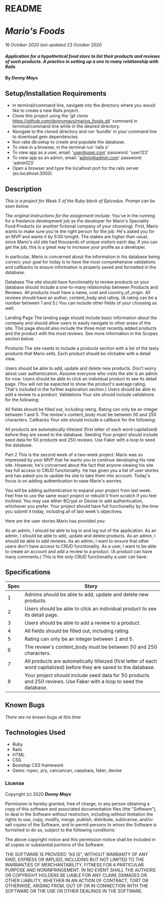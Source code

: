 # README

# _Mario's Foods_

_16 October 2020 last updated 23 October 2020_ 

#### _Application for a hypothetical food store to list their products and reviews of such products.  A practice in setting up a one to many relationship with Rails_

#### By _**Donny Mays**_

## Setup/Installation Requirements

- In terminal/command line, navigate into the directory where you would like to create a new Rails project.
- Clone this project using the 'git clone https://github.com/donnymays/marios_foods.git' command in terminal/command line while in the desired directory.
- Navigate to the cloned directory and run 'bundle' in your command line to download gem dependencies.
- Run rake db:setup to create and populate the database.
- To view in a browser, in the terminal run 'rails s'
- To view app as a user, email: 'user@user.com' password: 'user123'
- To view app as an admin, email: 'admin@admin.com' password: 'admin123'
- Open a browser and type the localhost port for the rails server (ex:localhost:3000)

## Description
_This is a project for Week 5 of the Ruby block of Epicodus.  Prompt can be seen below._

_The original instructions for the assignment include:_
You've in the running for a freelance development job as the developer for Mario's Speciality Food Products (or another fictional company of your choosing). First, Mario wants to make sure you're the right person for the job. He's asked you for an MVP and wants it by 5:00 tonight. The stakes are higher than usual, since Mario's old site had thousands of unique visitors each day. If you can get the job, this is a great way to increase your profile as a developer.

In particular, Mario is concerned about the information in his database being correct; your goal for today is to have the most comprehensive validations and callbacks to ensure information is properly saved and formatted in the database.

Database
The site should have functionality to review products so your database should include a one-to-many relationship between Products and Reviews. All products must have a name, cost and country_of_origin. All reviews should have an author, content_body and rating. (A rating can be a number between 1 and 5.) You can include other fields of your choosing as well.

Landing Page
The landing page should include basic information about the company and should allow users to easily navigate to other areas of the site. This page should also include the three most recently added products and the product with the most reviews. See more information in the Scopes section below.

Products
The site needs to include a products section with a list of the tasty products that Mario sells. Each product should be clickable with a detail view.

Users should be able to add, update and delete new products. Don't worry about user authentication. Assume everyone who visits the site is an admin for now.
Users should be able to click an individual product to see its detail page. (You will not be expected to show the product's average rating. That's included in the further exploration section.)
Users should be able to add a review to a product.
Validations
Your site should include validations for the following:

All fields should be filled out, including rating.
Rating can only be an integer between 1 and 5.
The review's content_body must be between 50 and 250 characters.
Callbacks
Your site should include a callback for the following:

All products are automatically titleized (first letter of each word capitalized) before they are saved to the database.
Seeding
Your project should include seed data for 50 products and 250 reviews. Use Faker with a loop to seed the database.

Part 2
This is the second week of a two-week project. Mario was so impressed by your MVP that he wants you to continue developing his new site. However, he's concerned about the fact that anyone viewing his site has full access to CRUD functionality. He has given you a list of user stories and has asked you to update his site to take them into account. Today's focus is on adding authentication to ease Mario's worries.

You will be adding authentication to expand your project from last week. Feel free to use the same exact project or rebuild it from scratch if you feel inclined. You may use either BCrypt or Devise to add authentication, whichever you prefer. Your project should have full functionality by the time you submit it today, including all of last week's objectives.

Here are the user stories Mario has provided you:

As an admin, I should be able to log in and log out of the application.
As an admin, I should be able to add, update and delete products.
As an admin, I should be able to add reviews.
As an admin, I want to ensure that other users don't have access to CRUD functionality.
As a user, I want to be able to create an account and add a review to a product. (A product can have many comments.) This is the only CRUD functionality a user can have.


## Specifications
| Spec     | Story |
| -------- | -------- |
| 1 | Admins should be able to add, update and delete new products. |
| 2 | Users should be able to click an individual product to see its detail page.|
| 3 | Users should be able to add a review to a product.|
| 4 | All fields should be filled out, including rating. |
| 5 | Rating can only be an integer between 1 and 5.|
| 6 | The review's content_body must be between 50 and 250 characters.|
| 7 | All products are automatically titleized (first letter of each word capitalized) before they are saved to the database.|
| 8 | Your project should include seed data for 50 products and 250 reviews. Use Faker with a loop to seed the database.|

## Known Bugs
_There are no known bugs at this time_

## Technologies Used
* Ruby
* Rails
* HTML
* CSS
* Bootstap CSS framework
* Gems: rspec, pry, cancancan, capybara, faker, devise

### License
Copyright (c) 2020 **_Donny Mays_**

Permission is hereby granted, free of charge, to any person obtaining a copy of this software and associated documentation files (the "Software"), to deal in the Software without restriction, including without limitation the rights to use, copy, modify, merge, publish, distribute, sublicense, and/or sell copies of the Software, and to permit persons to whom the Software is furnished to do so, subject to the following conditions:

The above copyright notice and this permission notice shall be included in all copies or substantial portions of the Software.

THE SOFTWARE IS PROVIDED "AS IS", WITHOUT WARRANTY OF ANY KIND, EXPRESS OR IMPLIED, INCLUDING BUT NOT LIMITED TO THE WARRANTIES OF MERCHANTABILITY, FITNESS FOR A PARTICULAR PURPOSE AND NONINFRINGEMENT. IN NO EVENT SHALL THE AUTHORS OR COPYRIGHT HOLDERS BE LIABLE FOR ANY CLAIM, DAMAGES OR OTHER LIABILITY, WHETHER IN AN ACTION OF CONTRACT, TORT OR OTHERWISE, ARISING FROM, OUT OF OR IN CONNECTION WITH THE SOFTWARE OR THE USE OR OTHER DEALINGS IN THE SOFTWARE.